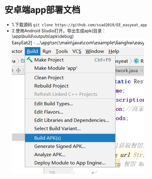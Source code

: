 
# 安卓端app部署文档

- 1.下载源码
  `git clone https://github.com/ssad2019/EE_easyeat_app`
- 2.使用Android Studio打开，导出生成apk(目录：\app\build\outputs\apk\debug)
  ![生成apk.PNG](https://github.com/ssad2019/pages/blob/master/pic/08-03-01-Android/%E7%94%9F%E6%88%90apk.PNG)
